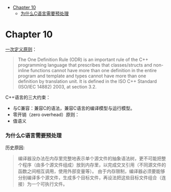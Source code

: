- [Chapter 10](#chapter-10)
    - [为什么C语言需要预处理](#为什么c语言需要预处理)

# Chapter 10

[一次定义原则](https://en.wikipedia.org/wiki/One_Definition_Rule)：
> The One Definition Rule (ODR) is an important rule of the C++ programming language that prescribes that classes/structs and non-inline functions cannot have more than one definition in the entire program and template and types cannot have more than one definition by translation unit. It is defined in the ISO C++ Standard (ISO/IEC 14882) 2003, at section 3.2.


C++语言的三大约束：
- 与C兼容：兼容C的语法，兼容C语言的编译模型与运行模型。
- 零开销（zero overhead）原则：
- 值语义


### 为什么C语言需要预处理
历史原因:
> 编译器没办法在内存里完整地表示单个源文件的抽象语法树，更不可能把整个程序（由多个源文件组成）放到内存里，以完成交叉引用（不同源文件的函数之间相互调用，使用外部变量等）。
由于内存限制，编译器必须要能够分别编译多个源文件，生成多个目标文件，再设法把这些目标文件组合（连接）为一个可执行文件。
  
